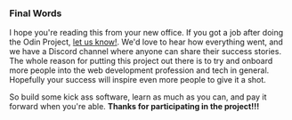### Final Words

I hope you're reading this from your new office.  If you got a job after doing the Odin Project, [let us know!](https://discord.com/invite/V75WSQG).  We'd love to hear how everything went, and we have a Discord channel where anyone can share their success stories.  The whole reason for putting this project out there is to try and onboard more people into the web development profession and tech in general.  Hopefully your success will inspire even more people to give it a shot.

So build some kick ass software, learn as much as you can, and pay it forward when you're able.  **Thanks for participating in the project!!!**
